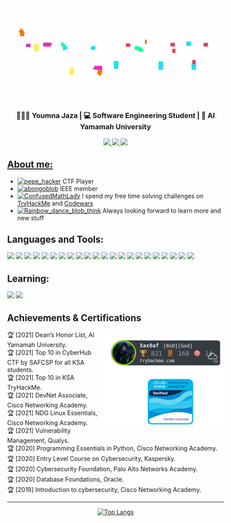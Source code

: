 <p align="center"> <img src="imgs/name.gif" /> </p>
<h3 align="center">👩🏼‍💻 Youmna Jaza | 💻 Software Engineering Student | 🏫 Al Yamamah University</h3>
<p align="center">
<a href="https://tryhackme.com/p/Xax0af"><img src="https://img.shields.io/static/v1?label=&message=TryHackMe&color=981E32&logo=TryHackMe&logoColor=FFFFFF"/>
<a href="https://discord.com/users/717377313049804911"><img src="https://img.shields.io/static/v1?label=&message=Discord&color=5865F2&logo=discord&logoColor=FFFFFF"/>
<a href="https://twitter.com/Ybx_n"><img src="https://img.shields.io/static/v1?label=&message=Twitter&color=1DA1F2&logo=twitter&logoColor=FFFFFF"/>
 
</p>

## About me:


- <a href="https://emoji.gg/emoji/4297-pepe-hacker"><img src="https://emoji.gg/assets/emoji/4297-pepe-hacker.gif" width="20px"  alt="pepe_hacker"></a> CTF Player  
- <a href="https://emoji.gg/emoji/4860-abongoblob"><img src="https://emoji.gg/assets/emoji/4860-abongoblob.gif" width="20px" alt="abongoblob"></a> IEEE member
- <a href="https://emoji.gg/emoji/7244_ConfusedMathLady"><img src="https://emoji.gg/assets/emoji/7244_ConfusedMathLady.gif" width="20px" alt="ConfusedMathLady"></a> I spend my free time solving challenges on [TryHackMe](https://tryhackme.com/) and [Codewars](https://www.codewars.com/)
- <a href="https://emoji.gg/emoji/2325-rainbow-dance-blob-think"><img src="https://emoji.gg/assets/emoji/2325-rainbow-dance-blob-think.gif" width="20px" alt="Rainbow_dance_blob_think"></a> Always looking forward to learn more and new stuff 

## Languages and Tools:
<p align="left">
<img src="https://img.shields.io/static/v1?label=&message=Java&color=orange&logo=java&logoColor=FFFFFF"/>
<img src="https://img.shields.io/static/v1?label=&message=Python&color=3776AB&logo=python&logoColor=FFFFFF"/>
<img src="https://img.shields.io/static/v1?label=&message=HTML5&color=E34F26&logo=html5&logoColor=FFFFFF"/>
<img src="https://img.shields.io/static/v1?label=&message=CSS3&color=1572B6&logo=css3&logoColor=FFFFFF"/>
<img src="https://img.shields.io/static/v1?label=&message=Bootstrap&color=7952B3&logo=bootstrap&logoColor=FFFFFF"/>
<img src="https://img.shields.io/static/v1?label=&message=phpMyAdmin&color=6C78AF&logo=phpmyadmin&logoColor=FFFFFF"/>
<img src="https://img.shields.io/static/v1?label=&message=VS Code&color=007ACC&logo=Visual Studio Code&logoColor=FFFFFF"/>
<img src="https://img.shields.io/static/v1?label=&message=Git&color=F05032&logo=git&logoColor=FFFFFF"/>
<img src="https://img.shields.io/static/v1?label=&message=Linux&color=FCC624&logo=linux&logoColor=000000"/>
<img src="https://img.shields.io/static/v1?label=&message=MySQL&color=4479A1&logo=mysql&logoColor=FFFFFF"/>
<img src="https://img.shields.io/static/v1?label=&message=Blender&color=F5792A&logo=blender&logoColor=FFFFFF"/>
<img src="https://img.shields.io/static/v1?label=&message=PHP&color=777BB4&logo=php&logoColor=FFFFFF"/>
<img src="https://img.shields.io/static/v1?label=&message=C Sharp&color=239120&logo=C Sharp&logoColor=FFFFFF"/>
<img src="https://img.shields.io/static/v1?label=&message=Unity&color=000000&logo=unity&logoColor=FFFFFF"/>
<img src="https://img.shields.io/static/v1?label=&message=Kali Linux&color=557C94&logo=Kali Linux&logoColor=FFFFFF"/>
<img src="https://img.shields.io/static/v1?label=&message=Markdown&color=000000&logo=Markdown&logoColor=FFFFFF"/>
<img src="https://img.shields.io/static/v1?label=&message=Bash&color=000000&logo=gnu bash&logoColor=FFFFFF"/>
<img src="https://img.shields.io/static/v1?label=&message=JavaScript&color=F7DF1E&logo=JavaScript&logoColor=000000"/>
<img src="https://img.shields.io/static/v1?label=&message=Ubuntu&color=E95420&logo=ubuntu&logoColor=FFFFFF"/>
<img src="https://img.shields.io/static/v1?label=&message=Eclipse IDE&color=2C2255&logo=Eclipse IDE&logoColor=FFFFFF"/>
<img src="https://img.shields.io/static/v1?label=&message=Apache NetBeans IDE&color=1B6AC6&logo=Apache NetBeans IDE&logoColor=FFFFFF"/>
<img src="https://img.shields.io/static/v1?label=&message=GitHub&color=181717&logo=GitHub&logoColor=FFFFFF"/>
</p>

## Learning: 
<p align="left">
<img src="https://img.shields.io/static/v1?label=&message=Dart&color=0175C2&logo=dart&logoColor=FFFFFF"/>
<img src="https://img.shields.io/static/v1?label=&message=Flutter&color=02569B&logo=flutter&logoColor=FFFFFF"/>
</p>

## Achievements & Certifications

<img align="right" src="image.png" width="280"/>
 
🏆 [2021] Dean’s Honor List, Al Yamamah University.   
🏆 [2021] Top 10 in CyberHub CTF by SAFCSP for all KSA students.    
🏆 [2021] Top 10 in KSA TryHackMe.   
🏆 [2021] DevNet Associate, Cisco Networking Academy.   
🏆 [2021] NDG Linux Essentials, Cisco Networking Academy.  
🏆 [2021] Vulnerability Management, Qualys.    
🏆 [2020] Programming Essentials in Python, Cisco Networking Academy.  
🏆 [2020] Entry Level Course on Cybersecurity, Kaspersky.   
🏆 [2020] Cybersecurity Foundation, Palo Alto Networks Academy.  
🏆 [2020] Database Foundations, Oracle.  
🏆 [2019] Introduction to cybersecurity, Cisco Networking Academy.  



***  
<div align="center">

[![Top Langs](https://github-readme-stats.vercel.app/api/top-langs/?username=Yomna-J&langs_count=7&layout=compact)](https://github.com/anuraghazra/github-readme-stats)	

</div>


